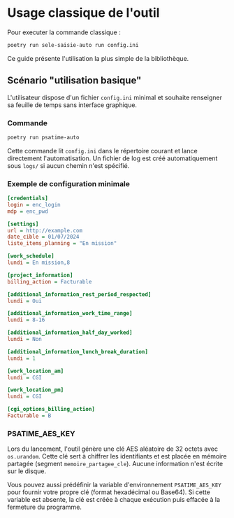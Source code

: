 # Usage classique de l'outil

Pour executer la commande classique :
```bash
poetry run sele-saisie-auto run config.ini
```

Ce guide présente l'utilisation la plus simple de la bibliothèque.

## Scénario "utilisation basique"

L'utilisateur dispose d'un fichier `config.ini` minimal et souhaite renseigner sa feuille de temps sans interface graphique.

### Commande

```bash
poetry run psatime-auto
```

Cette commande lit `config.ini` dans le répertoire courant et lance directement l'automatisation. Un fichier de log est créé automatiquement sous `logs/` si aucun chemin n'est spécifié.

### Exemple de configuration minimale

```ini
[credentials]
login = enc_login
mdp = enc_pwd

[settings]
url = http://example.com
date_cible = 01/07/2024
liste_items_planning = "En mission"

[work_schedule]
lundi = En mission,8

[project_information]
billing_action = Facturable

[additional_information_rest_period_respected]
lundi = Oui

[additional_information_work_time_range]
lundi = 8-16

[additional_information_half_day_worked]
lundi = Non

[additional_information_lunch_break_duration]
lundi = 1

[work_location_am]
lundi = CGI

[work_location_pm]
lundi = CGI

[cgi_options_billing_action]
Facturable = B
```

### PSATIME_AES_KEY

Lors du lancement, l'outil génère une clé AES aléatoire de 32 octets avec
``os.urandom``. Cette clé sert à chiffrer les identifiants et est placée en
mémoire partagée (segment ``memoire_partagee_cle``). Aucune information n'est
écrite sur le disque.

Vous pouvez aussi prédéfinir la variable d'environnement ``PSATIME_AES_KEY``
pour fournir votre propre clé (format hexadécimal ou Base64). Si cette variable
est absente, la clé est créée à chaque exécution puis effacée à la fermeture
du programme.
